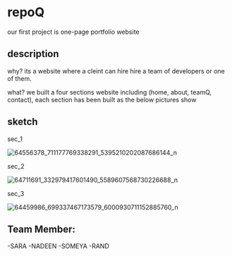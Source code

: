 # repoQ
our first project is one-page portfolio website

## description 
why? its a website where a cleint can hire hire a team of developers or one of them.

what? we built a four sections website including (home, about, teamQ, contact), each section has been built as the below pictures show 



## sketch 

sec_1 

![64556378_711177769338291_5395210202087686144_n](https://user-images.githubusercontent.com/47992412/59746779-40ac1780-9280-11e9-81fc-94ad4e5d78b9.jpg)

sec_2

![64711691_332979417601490_5589607568730226688_n](https://user-images.githubusercontent.com/47992412/59746943-91bc0b80-9280-11e9-801f-c2ac5f2b3273.jpg)


sec_3

![64459986_699337467173579_6000930711152885760_n](https://user-images.githubusercontent.com/47992412/59747257-34748a00-9281-11e9-9532-2b91aab50327.jpg)



## Team Member:
-SARA
-NADEEN
-SOMEYA
-RAND 
